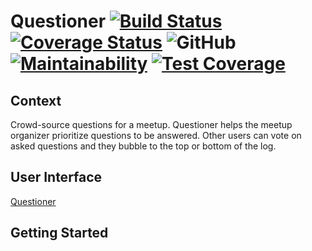 # Questioner [![Build Status](https://travis-ci.com/the22mastermind/questioner.svg?branch=develop)](https://travis-ci.com/the22mastermind/questioner) [![Coverage Status](https://coveralls.io/repos/github/the22mastermind/questioner/badge.svg?branch=develop)](https://coveralls.io/github/the22mastermind/questioner?branch=develop) ![GitHub](https://img.shields.io/github/license/mashape/apistatus.svg) [![Maintainability](https://api.codeclimate.com/v1/badges/7bab54fec12b204f66f0/maintainability)](https://codeclimate.com/github/the22mastermind/questioner/maintainability)  [![Test Coverage](https://api.codeclimate.com/v1/badges/7bab54fec12b204f66f0/test_coverage)](https://codeclimate.com/github/the22mastermind/questioner/test_coverage)

## Context
Crowd-source questions for a meetup.
Questioner​​ helps the meetup organizer prioritize questions to be answered.
Other users can vote on asked questions and they bubble to the top or bottom of the log.

## User Interface
[Questioner](https://the22mastermind.github.io/questioner/)

## Getting Started